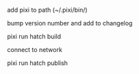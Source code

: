 add pixi to path (~/.pixi/bin/)

bump version number and add to changelog

pixi run hatch build

connect to network

pixi run hatch publish
